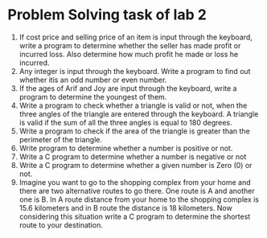 # Problem Solving task of lab 2

1. If cost price and selling price of an item is input through the keyboard, write a program to
determine whether the seller has made profit or incurred loss. Also determine how much profit
he made or loss he incurred.
2. Any integer is input through the keyboard. Write a program to find out whether itis an odd
number or even number.
3. If the ages of Arif and Joy are input through the keyboard, write a program to determine the
youngest of them.
4. Write a program to check whether a triangle is valid or not, when the three angles of the
triangle are entered through the keyboard. A triangle is valid if the sum of all the three angles is
equal to 180 degrees.
5. Write a program to check if the area of the triangle is greater than the perimeter of the triangle.
6. Write program to determine whether a number is positive or not.
7. Write a C program to determine whether a number is negative or not
8. Write a C program to determine whether a given number is Zero (0) or not.
9. Imagine you want to go to the shopping complex from your home and there are two alternative
routes to go there. One route is A and another one is B. In A route distance from your home to
the shopping complex is 15.6 kilometers and in B route the distance is 18 kilometers. Now
considering this situation write a C program to determine the shortest route to your destination.
